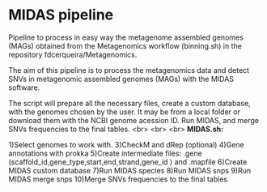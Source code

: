 # MIDAS pipeline

Pipeline to process in easy way the metagenome assembled genomes (MAGs) obtained from the Metagenomics workflow (binning.sh) in the repository fdcerqueira/Metagenomics.

The aim of this pipeline is to process the metagenomics data and detect SNVs in metagenomic assembled genomes (MAGs) with the MIDAS software.

The script will prepare all the necessary files, create a custom database, with the genomes chosen by the user. It may be from a local folder or download them with the NCBI genome acession ID.
Run MIDAS, and merge SNVs frequencies to the final tables.
 <br\>
 <br\>
 <br\>
**MIDAS.sh:**

1)Select genomes to work with.
3)CheckM and dRep (optional)
4)Gene annotations with prokka
5)Create intermediate files: .gene (scaffold_id,gene_type,start,end,strand,gene_id ) and .mapfile 
6)Create MIDAS custom database
7)Run MIDAS species
8)Run MIDAS snps
9)Run MIDAS merge snps
10)Merge SNVs frequencies to the final tables
